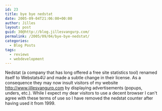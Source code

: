 ```yaml
---
id: 23
title: bye bye nedstat
date: 2005-09-04T21:06:00+00:00
author: Jilles
layout: post
guid: 30@http://blog.jillesvangurp.com/
permalink: /2005/09/04/bye-bye-nedstat/
categories:
  - Blog Posts
tags:
  - reviews
  - webdevelopment
---
```

 Nedstat (a company that has long offered a free site statistics tool) renamed itself to Webstats4U and made a subtle change in their license. As a consequence they may now insult visitors of my website http://www.jillesvangurp.com by displaying advertisements (popups, unders, etc.). While I expect my dear visitors to use a decent browser I can't agree with these terms of use so I have removed the nedstat counter after having used it from 1999. 